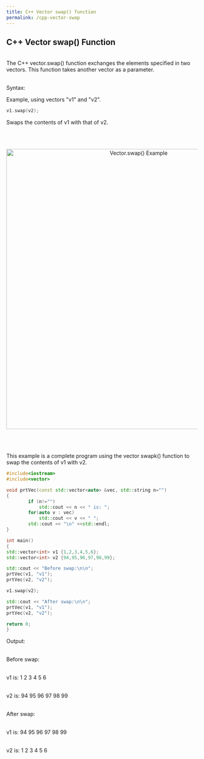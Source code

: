 ```yaml
---
title: C++ Vector swap() function
permalink: /cpp-vector-swap
---
```


## C++ Vector swap() Function
<br/>
The C++ vector.swap() function exchanges the elements specified in two vectors. This function takes another vector as a parameter.
<br/><br/>

Syntax:

Example, using vectors "v1" and "v2".
```cpp
v1.swap(v2);
```
Swaps the contents of v1 with that of v2.

<br/><br/>
<p align="center">
<img width="681" height="738" src="images\videos\Cpp11\vector_swap.jpg" title="Vector.swap() Example">
</p>
<br/><br/>




This example is a complete program using the vector swapk() function to swap the contents of v1 with v2.
```cpp
#include<iostream>
#include<vector>

void prtVec(const std::vector<auto> &vec, std::string n="")
{
        if (n!="")
            std::cout << n << " is: ";
        for(auto v : vec)
            std::cout << v << " ";
        std::cout << "\n" <<std::endl;
}

int main()
{
std::vector<int> v1 {1,2,3,4,5,6};
std::vector<int> v2 {94,95,96,97,98,99};

std::cout << "Before swap:\n\n";
prtVec(v1, "v1");
prtVec(v2, "v2");

v1.swap(v2);

std::cout << "After swap:\n\n";
prtVec(v1, "v1");
prtVec(v2, "v2");

return 0;
}

```
Output:<br/><br/>

Before swap: <br/><br/>

v1 is: 1 2 3 4 5 6 <br/><br/>

v2 is: 94 95 96 97 98 99 <br/><br/>

After swap: <br/><br/>

v1 is: 94 95 96 97 98 99 <br/><br/>

v2 is: 1 2 3 4 5 6


<br/><br/>
